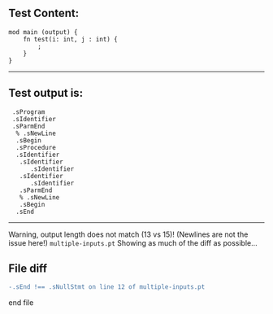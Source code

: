 
Test Content: 
-------------------------
```
mod main (output) {
    fn test(i: int, j : int) {
        ;
    }
}
```
------------------------
Test output is: 
-------------------------
```
 .sProgram
 .sIdentifier
 .sParmEnd
  % .sNewLine
  .sBegin
  .sProcedure
  .sIdentifier
   .sIdentifier
      .sIdentifier
   .sIdentifier
      .sIdentifier
   .sParmEnd
   % .sNewLine
   .sBegin
  .sEnd

```
------------------------
Warning, output length does not match (13 vs 15)!  (Newlines are not the issue here!) `multiple-inputs.pt`
Showing as much of the diff as possible...

File diff
-------------------------
```diff
-.sEnd !== .sNullStmt on line 12 of multiple-inputs.pt

```
end file
